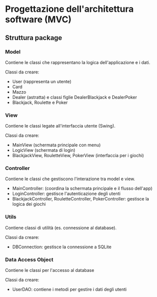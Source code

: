 # Progettazione dell'architettura software (MVC)

## Struttura package

### Model
Contiene le classi che rappresentano la logica dell'applicazione e i dati.

Classi da creare: 
- User (rappresenta un utente)
- Card
- Mazzo
- Dealer (astratta) e classi figlie DealerBlackjack e DealerPoker
- Blackjack, Roulette e Poker 

### View
Contiene le classi legate all'interfaccia utente (Swing).

Classi da creare: 
- MainView (schermata principale con menu) 
- LogicView (schermata di login)
- BlackjackView, RouletteView, PokerView (interfaccia per i giochi) 

### Controller 
Contiene le classi che gestiscono l'interazione tra model e view.
- MainController: (coordina la schermata principale e il flusso dell'app)
- LoginController: gestisce l'autenticazione degli utenti
- BlackjackController, RouletteController, PokerController: gestisce la logica dei giochi


### Utils
Contiene classi di utilità (es. connessione al database).

Classi da creare:
- DBConnection: gestisce la connessione a SQLite

### Data Access Object
Contiene le classi per l'accesso al database

Classi da creare:
- UserDAO: contiene i metodi per gestire i dati degli utenti
